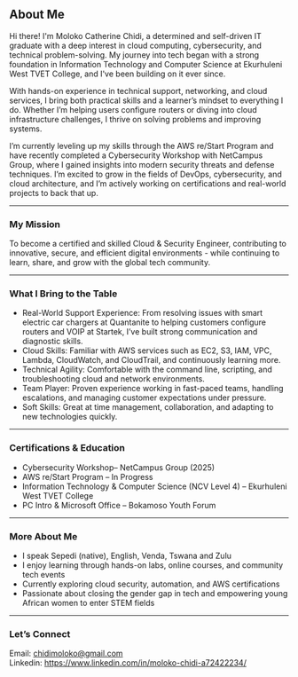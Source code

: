 ## About Me

Hi there! I'm Moloko Catherine Chidi, a determined and self-driven IT graduate with a deep interest in cloud computing, cybersecurity, and technical problem-solving. My journey into tech began with a strong foundation in Information Technology and Computer Science at Ekurhuleni West TVET College, and I've been building on it ever since.

With hands-on experience in technical support, networking, and cloud services, I bring both practical skills and a learner’s mindset to everything I do. Whether I’m helping users configure routers or diving into cloud infrastructure challenges, I thrive on solving problems and improving systems.

I’m currently leveling up my skills through the AWS re/Start Program and have recently completed a Cybersecurity Workshop with NetCampus Group, where I gained insights into modern security threats and defense techniques. I’m excited to grow in the fields of DevOps, cybersecurity, and cloud architecture, and I’m actively working on certifications and real-world projects to back that up.

---

### My Mission

To become a certified and skilled Cloud & Security Engineer, contributing to innovative, secure, and efficient digital environments - while continuing to learn, share, and grow with the global tech community.

---

### What I Bring to the Table

- Real-World Support Experience: From resolving issues with smart electric car chargers at Quantanite to helping customers configure routers and VOIP at Startek, I’ve built strong communication and diagnostic skills.
- Cloud Skills: Familiar with AWS services such as EC2, S3, IAM, VPC, Lambda, CloudWatch, and CloudTrail, and continuously learning more.
- Technical Agility: Comfortable with the command line, scripting, and troubleshooting cloud and network environments.
- Team Player: Proven experience working in fast-paced teams, handling escalations, and managing customer expectations under pressure.
- Soft Skills: Great at time management, collaboration, and adapting to new technologies quickly.

---

### Certifications & Education

- Cybersecurity Workshop– NetCampus Group (2025)  
- AWS re/Start Program – In Progress
- Information Technology & Computer Science (NCV Level 4) – Ekurhuleni West TVET College  
- PC Intro & Microsoft Office – Bokamoso Youth Forum  

---

### More About Me

- I speak Sepedi (native), English, Venda, Tswana and Zulu
- I enjoy learning through hands-on labs, online courses, and community tech events
- Currently exploring cloud security, automation, and AWS certifications
- Passionate about closing the gender gap in tech and empowering young African women to enter STEM fields

---

###  Let’s Connect

Email: [chidimoloko@gmail.com](mailto:chidimoloko@gmail.com)  
Linkedin: https://www.linkedin.com/in/moloko-chidi-a72422234/


